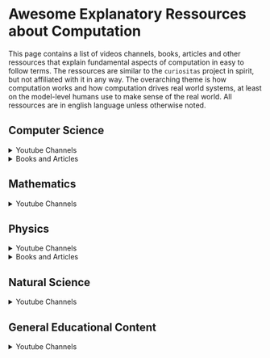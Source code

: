 # Awesome Explanatory Ressources about Computation

This page contains a list of videos channels, books, articles and other
ressources that explain fundamental aspects of computation in easy to follow
terms. The ressources are similar to the `curiositas` project in spirit, but
not affiliated with it in any way.
The overarching theme is how computation works and how computation drives real
world systems, at least on the model-level humans use to make sense of the real
world. All ressources are in english language unless otherwise noted.

## Computer Science

<details><summary>Youtube Channels</summary><ul>
<li>📹 [Computerphile](https://www.youtube.com/@Computerphile) - each video (series) takes a computer science topic and visually explains whats going on</li>
<li>📹 [LiveOverflow](https://www.youtube.com/@LiveOverflow) - IT security related demonstrations about exploits and vulnerabilities</li>
<li>📹 [Reducible](https://www.youtube.com/@Reducible) - algorithms and problem solving in computer science</li>
</ul></details>

<details><summary>Books and Articles</summary>
* 🕮  [The Art of Computer Programming (TAOCP)](https://www-cs-faculty.stanford.edu/~knuth/taocp.html) - monumental book series about computer science in general and massive fundus of algorithms and algorithmic thinking
* 🕮  [Elements of Programming](http://elementsofprogramming.com/) - book showing how the mathematical thinking of algebra translates to data structures and algorithms
* 🕮  [From Mathematics to Generic Programming](https://www.fm2gp.com/) - similar to `Elements of Programming` but a lighter read about the relationship of algebra and algorithms and data structures
</details>

## Mathematics

<details><summary>Youtube Channels</summary>
* 📹 [Numberphile](https://www.youtube.com/@numberphile) - each video (series) takes a mathematical topic and visually explains whats going on
* 📹 [3Blue1Brown](https://www.youtube.com/@3blue1brown) - provides visual proofs for the computational processes behind mathematical concepts
* 📹 [Mathologer](https://www.youtube.com/@Mathologer) - proofs and visualizations of diverse mathematical topics
</details>

## Physics

<details><summary>Youtube Channels</summary>
* 📹 [Urknall, Weltall und das Leben](https://www.youtube.com/@UrknallWeltallLeben) [German] - explanation of physics and astronomy at great depth using plain language
* 📹 [Videowissen](https://www.youtube.com/@videowissen) [German/English] - additional QA sessions and english talks of "Urknall, Weltall und das Leben" content
* 📹 [braintruffle](https://www.youtube.com/@braintruffle) - demonstrates fluid simulations
* 📹 [Dr. Jorge S. Diaz](https://www.youtube.com/@jkzero) - explains the thinking and experiments that lead to the current fundamental theories of physics
</details>

<details><summary>Books and Articles</summary>
* 🕮  [The Art of Computer Programming (TAOCP)](https://www-cs-faculty.stanford.edu/~knuth/taocp.html) - monumental book series about computer science in general and massive fundus of algorithms and algorithmic thinking
* 🗐 [Stephen Wolfram Writings](https://writings.stephenwolfram.com/) - articles of Stephen Wolfram about physics and computation
</details>

## Natural Science

<details><summary>Youtube Channels</summary>
* 📹 [Biology and Information Theory - Playlist of William Bialek Lectures](https://www.youtube.com/playlist?list=PLISEtDmihMo0ylXgJwoX5Hzj9PqFnYRFB) - William Bialek analyses biological systems under the lense of information theory
</details>

## General Educational Content

<details><summary>Youtube Channels</summary>
* 📹 [Veritasium](https://www.youtube.com/@veritasium) - provides entertaining explanations of mathematical and natural sciences phenomena
</details>
